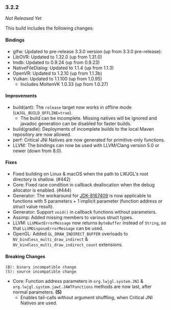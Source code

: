 ### 3.2.2

_Not Released Yet_

This build includes the following changes:

#### Bindings

- glfw: Updated to pre-release 3.3.0 version (up from 3.3.0 pre-release):
- LibOVR: Updated to 1.32.0 (up from 1.31.0)
- lmdb: Updated to 0.9.24 (up from 0.9.23)
- NativeFileDialog: Updated to 1.1.4 (up from 1.1.3)
- OpenVR: Updated to 1.2.10 (up from 1.1.3b)
- Vulkan: Updated to 1.1.100 (up from 1.0.95)
    * Includes MoltenVK 1.0.33 (up from 1.0.27)

#### Improvements

- build(ant): The `release` target now works in offline mode (`LWJGL_BUILD_OFFLINE=true`).
    * The build can be incomplete. Missing natives will be ignored and javadoc generation can be disabled for faster builds.
- build(gradle): Deployments of incomplete builds to the local Maven repository are now allowed. 
- perf: Critical JNI Natives are now generated for primitive-only functions.
- LLVM: The bindings can now be used with LLVM/Clang version 5.0 or newer (down from 8.0).

#### Fixes

- Fixed building on Linux & macOS when the path to LWJGL's root directory is shallow. (#442)
- Core: Fixed race condition in callback deallocation when the debug allocator is enabled. (#444)
- Generator: The workaround for [JDK-8167409](https://bugs.openjdk.java.net/browse/JDK-8167409) is now applicable to functions with 5 parameters + 1 implicit parameter (function address or struct value result).
- Generator: Support `void()` in callback functions without parameters. 
- Assimp: Added missing members to various struct types.
- LLVM: `LLVMGetErrorMessage` now returns `ByteBuffer` instead of `String`, so that `LLVMDisposeErrorMessage` can be used.
- OpenGL: Added `GL_DRAW_INDIRECT_BUFFER` overloads to `NV_bindless_multi_draw_indirect` & `NV_bindless_multi_draw_indirect_count` extensions.

#### Breaking Changes

```
(B): binary incompatible change
(S): source incompatible change
```

- Core: Function address parameters in `org.lwjgl.system.JNI` & `org.lwjgl.system.jawt.JAWTFunctions` methods are now last, after normal parameters. **(S)**
    * Enables tail-calls without argument shuffling, when Critical JNI Natives are used.